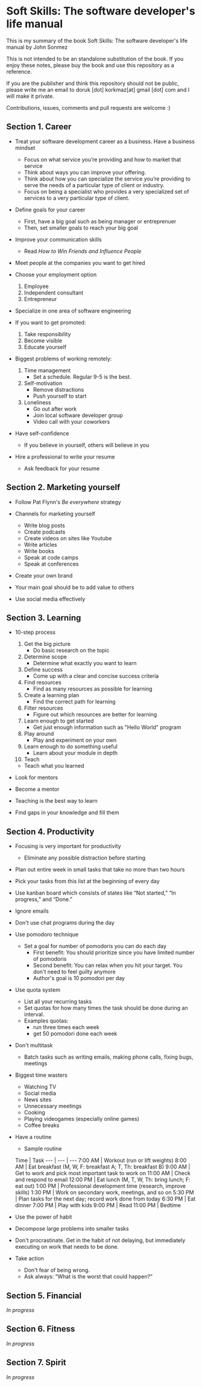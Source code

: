 # Soft Skills: The software developer's life manual

This is my summary of the book Soft Skills: The software developer's life manual by John Sonmez

This is not intended to be an standalone substitution of the book. If you enjoy these notes, please buy the book and use this repository as a reference.

If you are the publisher and think this repository should not be public, please write me an email to doruk [dot] korkmaz[at] gmail [dot] com and I will make it private.

Contributions, issues, comments and pull requests are welcome :)

## Section 1. Career

- Treat your software development career as a business. Have a business mindset
  - Focus on what service you’re providing and how to market that service
  - Think about ways you can improve your offering.
  - Think about how you can specialize the service you’re providing to serve the needs of a particular type of client or industry.
  - Focus on being a specialist who provides a very specialized set of services to a very particular type of client.

- Define goals for your career
  - First, have a big goal such as being manager or entreprenuer
  - Then, set smaller goals to reach your big goal

- Improve your communication skills
  - Read *How to Win Friends and Influence People*

- Meet people at the companies you want to get hired

- Choose your employment option
  1. Employee
  2. Independent consultant
  3. Entrepreneur

- Specialize in one area of software engineering

- If you want to get promoted:
  1. Take responsibility
  2. Become visible
  3. Educate yourself

- Biggest problems of working remotely:
  1. Time management
     - Set a schedule. Regular 9-5 is the best.
  2. Self-motivation
     - Remove distractions
     - Push yourself to start
  3. Loneliness
     - Go out after work
     - Join local software developer group
     - Video call with your coworkers
    
- Have self-confidence
  - If you believe in yourself, others will believe in you

- Hire a professional to write your resume
  - Ask feedback for your resume

## Section 2. Marketing yourself

- Follow Pat Flynn's *Be everywhere* strategy

- Channels for marketing yourself
  - Write blog posts
  - Create podcasts
  - Create videos on sites like Youtube
  - Write articles
  - Write books
  - Speak at code camps
  - Speak at conferences

- Create your own brand

- Your main goal should be to add value to others

- Use social media effectively

## Section 3. Learning

- 10-step process
  1. Get the big picture
     - Do basic research on the topic
  2. Determine scope
     - Determine what exactly you want to learn
  3. Define success
     - Come up with a clear and concise success criteria
  4. Find resources
     - Find as many resources as possible for learning
  5. Create a learning plan
     - Find the correct path for learning
  6. Filter resources
     - Figure out which resources are better for learning
  7. Learn enough to get started
     - Get just enough information such as "Hello World" program
  8. Play around
     - Play and experiment on your own
  9. Learn enough to do something useful
     - Learn about your module in depth
  10. Teach
     - Teach what you learned

- Look for mentors

- Become a mentor

- Teaching is the best way to learn

- Find gaps in your knowledge and fill them

## Section 4. Productivity

- Focusing is very important for productivity
  - Eliminate any possible distraction before starting 

- Plan out entire week in small tasks that take no more than two hours

- Pick your tasks from this list at the beginning of every day

- Use kanban board which consists of states like “Not started,” “In progress,” and “Done.”

- Ignore emails

- Don't use chat programs during the day

- Use pomodoro technique
  - Set a goal for number of pomodoris you can do each day
    - First benefit: You should prioritize since you have limited number of pomodoris
    - Second benefit: You can relax when you hit your target. You don't need to feel guilty anymore
    - Author's goal is 10 pomodori per day

- Use quota system
  - List all your recurring tasks
  - Set quotas for how many times the task should be done during an interval.
  - Examples quotas:
    - run three times each week
    - get 50 pomodori done each week

- Don't multitask
  - Batch tasks such as writing emails, making phone calls, fixing bugs, meetings

- Biggest time wasters
  - Watching TV
  - Social media
  - News sites
  - Unnecessary meetings
  - Cooking
  - Playing videogames (especially online games)
  - Coffee breaks

- Have a routine 
  - Sample routine

  Time | Task
  --- | --- | ---
  7:00 AM |	Workout (run or lift weights)
  8:00 AM |	Eat breakfast (M, W, F: breakfast A; T, Th: breakfast B)
  9:00 AM |	Get to work and pick most important task to work on
  11:00 AM |	Check and respond to email
  12:00 PM |	Eat lunch (M, T, W, Th: bring lunch; F: eat out)
  1:00 PM |	Professional development time (research, improve skills)
  1:30 PM |	Work on secondary work, meetings, and so on
  5:30 PM |	Plan tasks for the next day; record work done from today
  6:30 PM |	Eat dinner
  7:00 PM |	Play with kids
  9:00 PM |	Read
  11:00 PM |	Bedtime

- Use the power of habit

- Decompose large problems into smaller tasks

- Don't procrastinate. Get in the habit of not delaying, but immediately executing on work that needs to be done.

- Take action
  - Don't fear of being wrong.
  - Ask always: “What is the worst that could happen?”

## Section 5. Financial

*In progress*

## Section 6. Fitness

*In progress*

## Section 7. Spirit

*In progress*